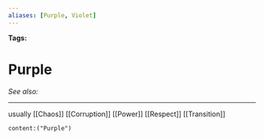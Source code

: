 ```yaml
---
aliases: [Purple, Violet]
---
```


**Tags:** 
# Purple
*See also:* 
___
usually [[Chaos]]
[[Corruption]]
[[Power]]
[[Respect]]
[[Transition]]

 ```query
content:("Purple")
```
